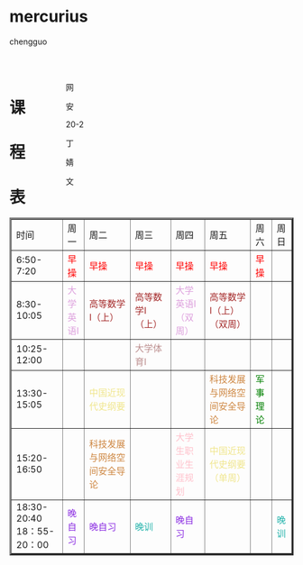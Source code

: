 # mercurius
chengguo

<!DOCTYPE html>
<html>
	<head>
	<br/>
	<br/>
    <div style="width=550px">
	<title>我的课表</title>
	<div style=width:100px;float:left>
	<h1>课</h1>
	<h1>程</h1>
	<h1>表</h1>
	</div>
	<div style=float:left>
		<p>网</p>
		<p>安</p>
		<p>20-2</p>
		<p>丁</p>
		<p>婧</p>
		<p>文</p>
	</div>
		<table border="3">
			<div style=float:right>
		     <tr>
				<td>时间</td>
				<td>周一</td>
				<td>周二</td>
				<td>周三</td>
				<td>周四</td>
				<td>周五</td>
				<td>周六</td>
				<td>周日</td>
			 </tr>
			 <tr>
				<td>6:50-7:20</td>
				<td><div style="color:red;">早操</td>
				<td><div style="color:red;">早操</td>
				<td><div style="color:red;">早操</td>
				<td><div style="color:red;">早操</td>
				<td><div style="color:red;">早操</td>
				<td><div style="color:red;">早操</td>
				<td></td>
			 </tr>
			 <tr>
				<td>8:30-10:05</td>
				<td><div style="color:plum;">大学英语Ⅰ</div></td>
				<td><div style="color:brown;">高等数学Ⅰ（上）</div></td>
				<td><div style="color:brown;">高等数学Ⅰ（上）</div></td>
				<td><div style="color:plum;">大学英语Ⅰ（双周）</div></td>
				<td><div style="color:brown;">高等数学Ⅰ（上）（双周）</div></td>
				<td></td>
				<td></td>
			 </tr>
			 <tr>
				 <td>10:25-12:00</td>
				 <td></td>
				 <td></td>
				 <td><div style="color:rosybrown;">大学体育Ⅰ</div></td>
				 <td></td>
				 <td></td>
				 <td></td>
				 <td></td>
			 </tr>
			 <tr>
				 <td>13:30-15:05</td>
				 <td></td>
				 <td><div style="color:khaki;">中国近现代史纲要</div></td>
				 <td></td>
				 <td></td>
				 <td><div style="color:peru;">科技发展与网络空间安全导论</div></td>
				 <td><div style="color:green;">军事理论</div></td>
				 <td></td>
			 </tr>
			 <tr>
				 <td>15:20-16:50</td>
				 <td></td>
				 <td><div style="color:peru;">科技发展与网络空间安全导论</div></td>
				 <td></td>
				 <td><div style="color:pink;">大学生职业生涯规划</div></td>
				 <td><div style="color:khaki;">中国近现代史纲要（单周）</div></td>
				 <td></td>
				 <td></td>
			 </tr>
			 <tr>
				 <td>18:30-20:40
				     18：55-20：00
				 </td>
				 <td><div style="color:blueviolet;">晚自习</div></td>
				 <td><div style="color:blueviolet;">晚自习</div></td>
				 <td><div style="color:lightseagreen;">晚训</div></td>
				 <td><div style="color:blueviolet;">晚自习</div></td>
				 <td></td>
				 <td></td>
				 <td><div style="color:lightseagreen;">晚训</div></td>
			 </tr>
			 </div>
			 </div>
		</table>
	<body>
	</body>
</html>
